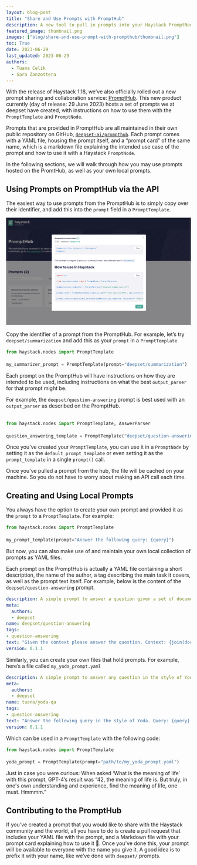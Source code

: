 ```yaml
---
layout: blog-post
title: "Share and Use Prompts with PromptHub"
description: A new tool to pull in prompts into your Haystack PromptNode, share them, and collaborate
featured_image: thumbnail.png
images: ["blog/share-and-use-prompt-with-prompthub/thumbnail.png"]
toc: True
date: 2023-06-29
last_updated: 2023-06-29
authors:
  - Tuana Celik
  - Sara Zanzottera
---
```


With the release of Haystack 1.18, we’ve also officially rolled out a new prompt sharing and collaboration service: [PromptHub](https://prompthub.deepset.ai). This new product currently (day of release: 29 June 2023) hosts a set of prompts we at deepset have created, with instructions on how to use them with the `PromptTemplate` and `PromptNode`. 

Prompts that are provided in PromptHub are all maintained in their own public repository on GitHub, [`deepset-ai/prompthub`](https://github.com/deepset-ai/prompthub).  Each prompt comes with a YAML file, housing the prompt itself, and a “prompt card” of the same name, which is a markdown file explaining the intended use case of the prompt and how to use it with a Haystack `PromptNode`.

In the following sections, we will walk through how you may use prompts hosted on the PromtHub, as well as your own local prompts.

## Using Prompts on PromptHub via the API

The easiest way to use prompts from the PromptHub is to simply copy over their identifier, and add this into the `prompt` field in a `PromptTemplate`.

![Example from Prompthub](prompthub-example.png)

Copy the identifier of a prompt from the PromptHub. For example, let’s try `deepset/summarization` and add this as your `prompt` in a `PromptTemplate`

```python
from haystack.nodes import PromptTemplate

my_summarizer_prompt = PromptTemplate(prompt="deepset/summarization")
```

Each prompt on the PromptHub will have instructions on how they are intended to be used, including instructions on what the best `output_parser` for that prompt might be.

For example, the `deepset/question-answering` prompt is best used with an `output_parser` as described on the PromptHub.

```python

from haystack.nodes import PromptTemplate, AnswerParser

question_answering_template = PromptTemplate("deepset/question-answering", output_shapers=AnswerParser())
```

Once you’ve created your `PromptTemplate`, you can use it in a `PromptNode` by setting it as the `default_prompt_template` or even setting it as the `prompt_template` in a single `prompt()` call.

Once you’ve pulled a prompt from the hub, the file will be cached on your machine. So you do not have to worry about making an API call each time.

## Creating and Using Local Prompts

You always have the option to create your own prompt and provided it as the `prompt` to a `PromptTemplate`. For example:

```python
from haystack.nodes import PromptTemplate

my_prompt_template(prompt="Answer the following query: {query}")
```

But now, you can also make use of and maintain your own local collection of prompts as YAML files.

Each prompt on the PromptHub is actually a YAML file containing a short description, the name of the author, a tag describing the main task it covers, as well as the prompt text itself. For example, below is the  content of the `deepset/question-answering` prompt. 

```yaml
description: A simple prompt to answer a question given a set of documents
meta:
  authors:
  - deepset
name: deepset/question-answering
tags:
- question-answering
text: "Given the context please answer the question. Context: {join(documents)};\n\nQuestion: {query}; \nAnswer:\n"
version: 0.1.1
```

Similarly, you can create your own files that hold prompts. For example, here’s a file called `my_yoda_prompt.yaml`

```yaml
description: A simple prompt to answer any question in the style of Yoda
meta:
  authors:
  - deepset
name: tuana/yoda-qa
tags:
- question-answering
text: "Answer the following query in the style of Yoda. Query: {query} \n Answer:"
version: 0.1.1
```

Which can be used in a `PromptTemplate` with the following code:

```python
from haystack.nodes import PromptTemplate

yoda_prompt = PromptTemplate(prompt="path/to/my_yoda_prompt.yaml")
```

Just in case you were curious: When asked ‘What is the meaning of life’ with this prompt, GPT-4’s result was “42, the meaning of life is. But truly, in one's own understanding and experience, find the meaning of life, one must. Hmmmm.”

## Contributing to the PromptHub

If you’ve created a prompt that you would like to share with the Haystack community and the world, all you have to do is create a pull request that includes your YAML file with the prompt, and a Markdown file with your prompt card explaining how to use it 🥳. Once you’ve done this, your prompt will be available to everyone with the name you give it. A good idea is to prefix it with your name, like we’ve done with `deepset/` prompts.
